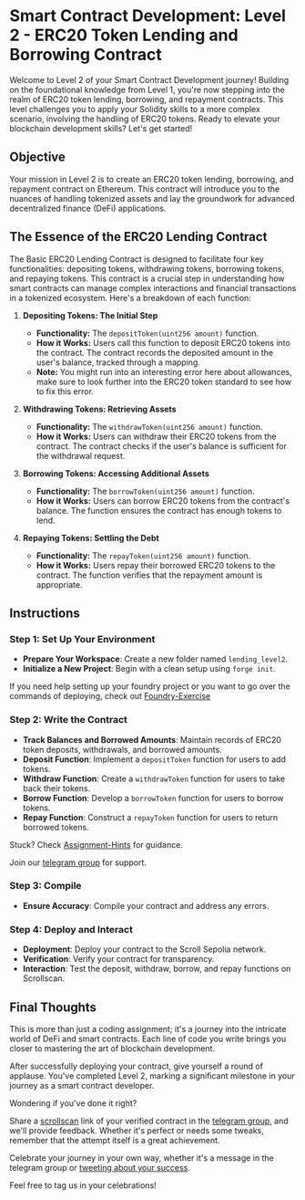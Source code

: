 # Smart Contract Development: Level 2 - ERC20 Token Lending and Borrowing Contract

Welcome to Level 2 of your Smart Contract Development journey! Building on the foundational knowledge from Level 1, you're now stepping into the realm of ERC20 token lending, borrowing, and repayment contracts. This level challenges you to apply your Solidity skills to a more complex scenario, involving the handling of ERC20 tokens. Ready to elevate your blockchain development skills? Let's get started!

## Objective

Your mission in Level 2 is to create an ERC20 token lending, borrowing, and repayment contract on Ethereum. This contract will introduce you to the nuances of handling tokenized assets and lay the groundwork for advanced decentralized finance (DeFi) applications.

## The Essence of the ERC20 Lending Contract

The Basic ERC20 Lending Contract is designed to facilitate four key functionalities: depositing tokens, withdrawing tokens, borrowing tokens, and repaying tokens. This contract is a crucial step in understanding how smart contracts can manage complex interactions and financial transactions in a tokenized ecosystem. Here's a breakdown of each function:

1. **Depositing Tokens: The Initial Step**
   - **Functionality:** The `depositToken(uint256 amount)` function.
   - **How it Works:** Users call this function to deposit ERC20 tokens into the contract. The contract records the deposited amount in the user's balance, tracked through a mapping.
   - **Note:** You might run into an interesting error here about allowances, make sure to look further into the ERC20 token standard to see how to fix this error. 

2. **Withdrawing Tokens: Retrieving Assets**
   - **Functionality:** The `withdrawToken(uint256 amount)` function.
   - **How it Works:** Users can withdraw their ERC20 tokens from the contract. The contract checks if the user's balance is sufficient for the withdrawal request.

3. **Borrowing Tokens: Accessing Additional Assets**
   - **Functionality:** The `borrowToken(uint256 amount)` function.
   - **How it Works:** Users can borrow ERC20 tokens from the contract's balance. The function ensures the contract has enough tokens to lend.

4. **Repaying Tokens: Settling the Debt**
   - **Functionality:** The `repayToken(uint256 amount)` function.
   - **How it Works:** Users repay their borrowed ERC20 tokens to the contract. The function verifies that the repayment amount is appropriate.

## Instructions

### Step 1: Set Up Your Environment
- **Prepare Your Workspace**: Create a new folder named `lending_level2`.
- **Initialize a New Project**: Begin with a clean setup using `forge init`.

If you need help setting up your foundry project or you want to go over the commands of deploying, check out [Foundry-Exercise](../Final-Assignment/Foundry-Exercise.md)

### Step 2: Write the Contract
- **Track Balances and Borrowed Amounts**: Maintain records of ERC20 token deposits, withdrawals, and borrowed amounts.
- **Deposit Function**: Implement a `depositToken` function for users to add tokens.
- **Withdraw Function**: Create a `withdrawToken` function for users to take back their tokens.
- **Borrow Function**: Develop a `borrowToken` function for users to borrow tokens.
- **Repay Function**: Construct a `repayToken` function for users to return borrowed tokens.

Stuck? Check [Assignment-Hints](../Assignment-Hints/) for guidance.

Join our [telegram group](https://t.me/+vRIl8Wkm0B0zOTQx) for support.

### Step 3: Compile
- **Ensure Accuracy**: Compile your contract and address any errors.

### Step 4: Deploy and Interact
- **Deployment**: Deploy your contract to the Scroll Sepolia network.
- **Verification**: Verify your contract for transparency.
- **Interaction**: Test the deposit, withdraw, borrow, and repay functions on Scrollscan.

## Final Thoughts

This is more than just a coding assignment; it's a journey into the intricate world of DeFi and smart contracts. Each line of code you write brings you closer to mastering the art of blockchain development.

After successfully deploying your contract, give yourself a round of applause. You've completed Level 2, marking a significant milestone in your journey as a smart contract developer.

Wondering if you've done it right?

Share a [scrollscan](https://scrollscan.com/) link of your verified contract in the [telegram group](https://t.me/+vRIl8Wkm0B0zOTQx), and we'll provide feedback. Whether it's perfect or needs some tweaks, remember that the attempt itself is a great achievement.

Celebrate your journey in your own way, whether it's a message in the telegram group or [tweeting about your success](https://twitter.com/intent/tweet?text=I%20Cleared%20Level%202%20Of%20The%20Level%20Up%20Challenge!).

Feel free to tag us in your celebrations!
